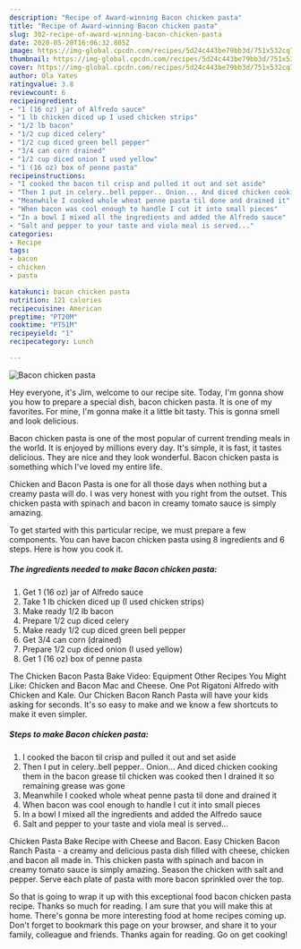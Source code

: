 ```yaml
---
description: "Recipe of Award-winning Bacon chicken pasta"
title: "Recipe of Award-winning Bacon chicken pasta"
slug: 302-recipe-of-award-winning-bacon-chicken-pasta
date: 2020-05-20T16:06:32.805Z
image: https://img-global.cpcdn.com/recipes/5d24c443be79bb3d/751x532cq70/bacon-chicken-pasta-recipe-main-photo.jpg
thumbnail: https://img-global.cpcdn.com/recipes/5d24c443be79bb3d/751x532cq70/bacon-chicken-pasta-recipe-main-photo.jpg
cover: https://img-global.cpcdn.com/recipes/5d24c443be79bb3d/751x532cq70/bacon-chicken-pasta-recipe-main-photo.jpg
author: Ola Yates
ratingvalue: 3.8
reviewcount: 6
recipeingredient:
- "1 (16 oz) jar of Alfredo sauce"
- "1 lb chicken diced up I used chicken strips"
- "1/2 lb bacon"
- "1/2 cup diced celery"
- "1/2 cup diced green bell pepper"
- "3/4 can corn drained"
- "1/2 cup diced onion I used yellow"
- "1 (16 oz) box of penne pasta"
recipeinstructions:
- "I cooked the bacon til crisp and pulled it out and set aside"
- "Then I put in celery..bell pepper.. Onion... And diced chicken cooking them in the bacon grease til chicken was cooked then I drained it so remaining grease was gone"
- "Meanwhile I cooked whole wheat penne pasta til done and drained it"
- "When bacon was cool enough to handle I cut it into small pieces"
- "In a bowl I mixed all the ingredients and added the Alfredo sauce"
- "Salt and pepper to your taste and viola meal is served..."
categories:
- Recipe
tags:
- bacon
- chicken
- pasta

katakunci: bacon chicken pasta 
nutrition: 121 calories
recipecuisine: American
preptime: "PT20M"
cooktime: "PT51M"
recipeyield: "1"
recipecategory: Lunch

---
```



![Bacon chicken pasta](https://img-global.cpcdn.com/recipes/5d24c443be79bb3d/751x532cq70/bacon-chicken-pasta-recipe-main-photo.jpg)

Hey everyone, it's Jim, welcome to our recipe site. Today, I'm gonna show you how to prepare a special dish, bacon chicken pasta. It is one of my favorites. For mine, I'm gonna make it a little bit tasty. This is gonna smell and look delicious.

Bacon chicken pasta is one of the most popular of current trending meals in the world. It is enjoyed by millions every day. It's simple, it is fast, it tastes delicious. They are nice and they look wonderful. Bacon chicken pasta is something which I've loved my entire life.

Chicken and Bacon Pasta is one for all those days when nothing but a creamy pasta will do. I was very honest with you right from the outset. This chicken pasta with spinach and bacon in creamy tomato sauce is simply amazing.


To get started with this particular recipe, we must prepare a few components. You can have bacon chicken pasta using 8 ingredients and 6 steps. Here is how you cook it.

<!--inarticleads1-->

##### The ingredients needed to make Bacon chicken pasta:

1. Get 1 (16 oz) jar of Alfredo sauce
1. Take 1 lb chicken diced up (I used chicken strips)
1. Make ready 1/2 lb bacon
1. Prepare 1/2 cup diced celery
1. Make ready 1/2 cup diced green bell pepper
1. Get 3/4 can corn (drained)
1. Prepare 1/2 cup diced onion (I used yellow)
1. Get 1 (16 oz) box of penne pasta


The Chicken Bacon Pasta Bake Video: Equipment Other Recipes You Might Like: Chicken and Bacon Mac and Cheese. One Pot Rigatoni Alfredo with Chicken and Kale. Our Chicken Bacon Ranch Pasta will have your kids asking for seconds. It&#39;s so easy to make and we know a few shortcuts to make it even simpler. 

<!--inarticleads2-->

##### Steps to make Bacon chicken pasta:

1. I cooked the bacon til crisp and pulled it out and set aside
1. Then I put in celery..bell pepper.. Onion... And diced chicken cooking them in the bacon grease til chicken was cooked then I drained it so remaining grease was gone
1. Meanwhile I cooked whole wheat penne pasta til done and drained it
1. When bacon was cool enough to handle I cut it into small pieces
1. In a bowl I mixed all the ingredients and added the Alfredo sauce
1. Salt and pepper to your taste and viola meal is served...


Chicken Pasta Bake Recipe with Cheese and Bacon. Easy Chicken Bacon Ranch Pasta - a creamy and delicious pasta dish filled with cheese, chicken and bacon all made in. This chicken pasta with spinach and bacon in creamy tomato sauce is simply amazing. Season the chicken with salt and pepper. Serve each plate of pasta with more bacon sprinkled over the top. 

So that is going to wrap it up with this exceptional food bacon chicken pasta recipe. Thanks so much for reading. I am sure that you will make this at home. There's gonna be more interesting food at home recipes coming up. Don't forget to bookmark this page on your browser, and share it to your family, colleague and friends. Thanks again for reading. Go on get cooking!
